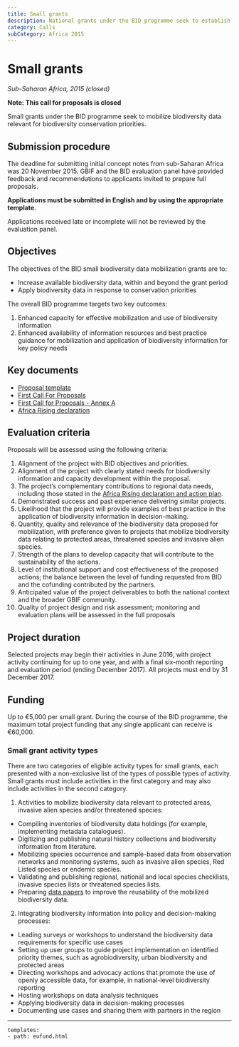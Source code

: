 ```yaml
---
title: Small grants
description: National grants under the BID programme seek to establish or strengthen national biodiversity information facilities and to increase the biodiversity data available about the country to respond to national priorities.
category: Calls
subCategory: Africa 2015
---
```

# Small grants

_Sub-Saharan Africa, 2015 (closed)_

**Note: This call for proposals is closed**

Small grants under the BID programme seek to mobilize biodiversity data relevant for biodiversity conservation priorities.

## Submission procedure

The deadline for submitting initial concept notes from sub-Saharan Africa was 20 November 2015. GBIF and the BID evaluation panel have provided feedback and recommendations to applicants invited to prepare full proposals.

**Applications must be submitted in English and by using the appropriate template**.

Applications received late or incomplete will not be reviewed by the evaluation panel. 

## Objectives

The objectives of the BID small biodiversity data mobilization grants are to:
+ Increase available biodiversity data, within and beyond the grant period
+ Apply biodiversity data in response to conservation priorities

The overall BID programme targets two key outcomes:
1. Enhanced capacity for effective mobilization and use of biodiversity information
2. Enhanced availability of information resources and best practice guidance for mobilization and application of biodiversity information for key policy needs
 

 
## Key documents

+ [Proposal template](http://www.gbif.org/sites/default/files/gbif_project/files/BID-Small-Grant-Template_0.doc)
+ [First Call For Proposals](http://www.gbif.org/sites/default/files/gbif_project/files/BID%20Call%20For%20Proposals%20Africa.pdf)
+ [First Call for Proposals - Annex A](http://www.gbif.org/sites/default/files/gbif_project/files/BID-call-for-proposals-Annex-A.pdf) 
+ [Africa Rising declaration](http://www.gbif.org/sites/default/files/gbif_event/files/AfricaRising-Declaration-EN.pdf)
 

 
## Evaluation criteria

Proposals will be assessed using the following criteria:

1. Alignment of the project with BID objectives and priorities.
2. Alignment of the project with clearly stated needs for biodiversity information and capacity development within the proposal.
3. The project’s complementary contributions to regional data needs, including those stated in the [Africa Rising declaration and action plan](http://www.gbif.org/sites/default/files/gbif_event/files/AfricaRising-Declaration-EN.pdf).
4. Demonstrated success and past experience delivering similar projects.
5. Likelihood that the project will provide examples of best practice in the application of biodiversity information in decision-making.
6. Quantity, quality and relevance of the biodiversity data proposed for mobilization, with preference given to projects that mobilize biodiversity data relating to protected areas, threatened species and invasive alien species.
7. Strength of the plans to develop capacity that will contribute to the sustainability of the actions.
8. Level of institutional support and cost effectiveness of the proposed actions; the balance between the level of funding requested from BID and the cofunding contributed by the partners.
9. Anticipated value of the project deliverables to both the national context and the broader GBIF community.
10. Quality of project design and risk assessment; monitoring and evaluation plans will be assessed in the full proposals
 

 
## Project duration

Selected projects may begin their activities in June 2016, with project activity continuing for up to one year, and with a final six-month reporting and evaluation period (ending December 2017). All projects must end by 31 December 2017.
 

 

## Funding

Up to €5,000 per small grant. During the course of the BID programme, the maximum total project funding that any single applicant can receive is €60,000.
 
 
### Small grant activity types

There are two categories of eligible activity types for small grants, each presented with a non-exclusive list of the types of possible types of activity. Small grants must include activities in the first category and may also include activities in the second category.

1. Activities to mobilize biodiversity data relevant to protected areas, invasive alien species and/or threatened species:
+ Compiling inventories of biodiversity data holdings (for example, implementing metadata catalogues).
+ Digitizing and publishing natural history collections and biodiversity information from literature.
+ Mobilizing species occurrence and sample-based data from observation networks and monitoring systems, such as invasive alien species, Red Listed species or endemic species.
+ Validating and publishing regional, national and local species checklists, invasive species lists or threatened species lists.
+ Preparing [data papers](http://www.gbif.org/publishing-data/data-papers) to improve the reusability of the mobilized biodiversity data.

2. Integrating biodiversity information into policy and decision-making processes:
+ Leading surveys or workshops to understand the biodiversity data requirements for specific use cases
+ Setting up user groups to guide project implementation on identified priority themes, such as agrobiodiversity, urban biodiversity and protected areas
+ Directing workshops and advocacy actions that promote the use of openly accessible data, for example, in national-level biodiversity reporting
+ Hosting workshops on data analysis techniques
+ Applying biodiversity data in decision-making processes
+ Documenting use cases and sharing them with partners in the region  

----------

```styledYaml
templates:
- path: eufund.html
```

